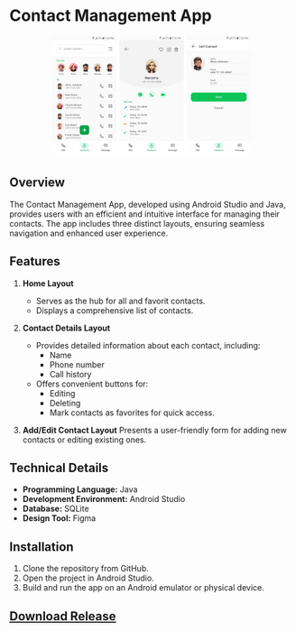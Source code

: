 # Contact Management App

<p align="center">
  <img width="70%"  src="/banner.png" alt="Screen Shoots of App">
</p>


## Overview

The Contact Management App, developed using Android Studio and Java, provides users with an efficient and intuitive interface for managing their contacts. The app includes three distinct layouts, ensuring seamless navigation and enhanced user experience. 

## Features

1. **Home Layout**
   - Serves as the hub for all and favorit contacts.
   - Displays a comprehensive list of contacts.

2. **Contact Details Layout**
   - Provides detailed information about each contact, including:
     - Name
     - Phone number
     - Call history
   - Offers convenient buttons for:
     - Editing
     - Deleting
     - Mark contacts as favorites for quick access.

3. **Add/Edit Contact Layout**
   Presents a user-friendly form for adding new contacts or editing existing ones.


## Technical Details

- **Programming Language:** Java
- **Development Environment:** Android Studio
- **Database:** SQLite
- **Design Tool:** Figma

## Installation

1. Clone the repository from GitHub.
2. Open the project in Android Studio.
3. Build and run the app on an Android emulator or physical device.



## <a href="https://github.com/Anushkai1/Contacts/releases/tag/2.0.0">Download Release</a>
    
